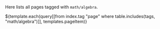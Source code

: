 Here lists all pages tagged with `math/algebra`.

${template.each(query[[from index.tag "page" where table.includes(tags, "math/algebra")]], templates.pageItem)}